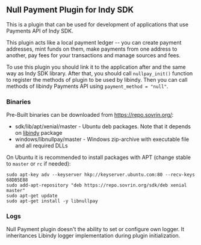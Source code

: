 ## Null Payment Plugin for Indy SDK

This is a plugin that can be used for development of applications that use Payments API of Indy SDK.

This plugin acts like a local payment ledger -- you can create payment addresses, mint funds on them, make payments from one address to another, pay fees for your transactions and manage sources and fees.

To use this plugin you should link it to the application after and the same way as Indy SDK library. After that, you should call ```nullpay_init()``` function to register the methods of plugin to be used by libindy. Then you can call methods of libindy Payments API using ```payment_method = "null"```.

### Binaries

Pre-Built binaries can be downloaded from https://repo.sovrin.org/:
* sdk/lib/apt/xenial/master - Ubuntu deb packages. Note that it depends on [libindy](../README.md) package
* windows/libnullpay/master - Windows zip-archive with executable file and all required DLLs

On Ubuntu it is recommended to install packages with APT (change stable to `master` or `rc` if needed):
```
sudo apt-key adv --keyserver hkp://keyserver.ubuntu.com:80 --recv-keys 68DB5E88
sudo add-apt-repository "deb https://repo.sovrin.org/sdk/deb xenial master"
sudo apt-get update
sudo apt-get install -y libnullpay
```

### Logs
Null Payment plugin doesn't the ability to set or configure own logger. 
It inheritances Libindy logger implementation during plugin initialization.